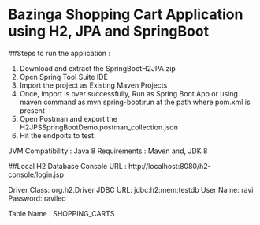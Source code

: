 # Bazinga Shopping Cart Application using H2, JPA and SpringBoot


##Steps to run the application :

1) Download and extract the SpringBootH2JPA.zip
2) Open Spring Tool Suite IDE
3) Import the project as Existing Maven Projects
4) Once, import is over successfully, Run as Spring Boot App or using maven command as mvn spring-boot:run at the path where pom.xml is present
5) Open Postman and export the H2JPSSpringBootDemo.postman_collection.json
6) Hit the endpoits to test. 

JVM Compatibility : Java 8
Requirements : Maven and, JDK 8


##Local H2 Database Console URL :
http://localhost:8080/h2-console/login.jsp

Driver Class: org.h2.Driver
JDBC URL: jdbc:h2:mem:testdb
User Name: ravi
Password: ravileo

Table Name : SHOPPING_CARTS 
